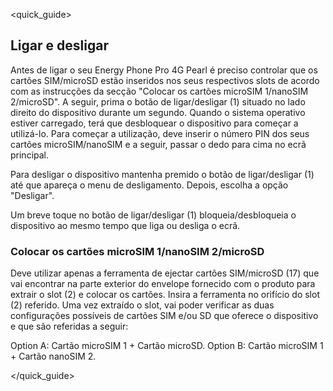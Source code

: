 <quick_guide>
## Ligar e desligar

Antes de ligar o seu Energy Phone Pro 4G Pearl é preciso controlar que os cartões SIM/microSD estão inseridos nos seus respectivos slots de acordo com as instrucções da secção "Colocar os cartões microSIM 1/nanoSIM 2/microSD". A seguir, prima o botão de ligar/desligar (1) situado no lado direito do dispositivo durante um segundo. Quando o sistema operativo estiver carregado, terá que desbloquear o dispositivo para começar a utilizá-lo. Para começar a utilização, deve inserir o número PIN dos seus cartões microSIM/nanoSIM e a seguir, passar o dedo para cima no ecrã principal.

Para desligar o dispositivo mantenha premido o botão de ligar/desligar (1) até que apareça o menu de desligamento. Depois, escolha a opção "Desligar".

Um breve toque no botão de ligar/desligar (1) bloqueia/desbloqueia o dispositivo ao mesmo tempo que liga ou desliga o ecrã.

### Colocar os cartões microSIM 1/nanoSIM 2/microSD

Deve utilizar apenas a ferramenta de ejectar cartões SIM/microSD (17) que vai encontrar na parte exterior do envelope fornecido com o produto para extrair o slot (2) e colocar os cartões.  Insira a ferramenta no orifício do slot (2) referido. Uma vez extraído o slot, vai poder verificar as duas configurações possíveis de cartões SIM e/ou SD que oferece o dispositivo e que são referidas a seguir:

Option A: Cartão microSIM 1 + Cartão microSD.
Option B: Cartão microSIM 1 + Cartão nanoSIM 2.

</quick_guide>
